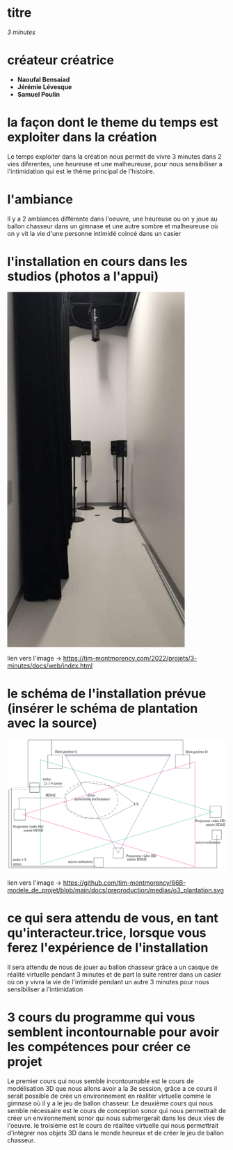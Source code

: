 # titre
*3 minutes*
# créateur créatrice
- **Naoufal Bensaiad**
- **Jérémie Lévesque**
- **Samuel Poulin**
# la façon dont le theme du temps est exploiter dans la création
Le temps exploiter dans la création nous permet de vivre 3 minutes dans 2 vies diferentes, une heureuse et une malheureuse, pour nous sensibiliser a l'intimidation qui est le thème principal de l'histoire.
# l'ambiance
Il y a 2 ambiances différente dans l'oeuvre, une heureuse ou on y joue au ballon chasseur dans un gimnase et une autre sombre et malheureuse où on y vit la vie d'une personne intimidé coincé dans un casier
# l'installation en cours dans les studios (photos a l'appui)
![image de l'installation de 3 Minutes](media/image_3_minutes.png)

lien vers l'image → https://tim-montmorency.com/2022/projets/3-minutes/docs/web/index.html
# le schéma de l'installation prévue (insérer le schéma de plantation avec la source)
![image du schéma de plentation](media/image_3_minutes_plentation.png)

lien vers l'image → https://github.com/tim-montmorency/66B-modele_de_projet/blob/main/docs/preproduction/medias/o3_plantation.svg
# ce qui sera attendu de vous, en tant qu'interacteur.trice, lorsque vous ferez l'expérience de l'installation
Il sera attendu de nous de jouer au ballon chasseur grâce a un casque de réalité virtuelle pendant 3 minutes et de part la suite rentrer dans un casier où on y vivra la vie de l'intimidé pendant un autre 3 minutes pour nous sensibiliser a l'intimidation 
# 3 cours du programme qui vous semblent incontournable pour avoir les compétences pour créer ce projet
Le premier cours qui nous semble incontournable est le cours de modélisation 3D que nous allons avoir a la 3e session, grâce a ce cours il serait possible de crée un environnement en réaliter virtuelle comme le gimnase où il y a le jeu de ballon chasseur. Le deuxième cours qui nous semble nécessaire est le cours de conception sonor qui nous permettrait de créer un environnement sonor qui nous submergerait dans les deux vies de l'oeuvre. le troisième est le cours de réalitée virtuelle qui nous permettrait d'intégrer nos objets 3D dans le monde heureux et de créer le jeu de ballon chasseur.   
